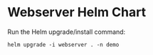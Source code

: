 # Webserver Helm Chart

Run the Helm upgrade/install command:
    
    helm upgrade -i webserver . -n demo





































